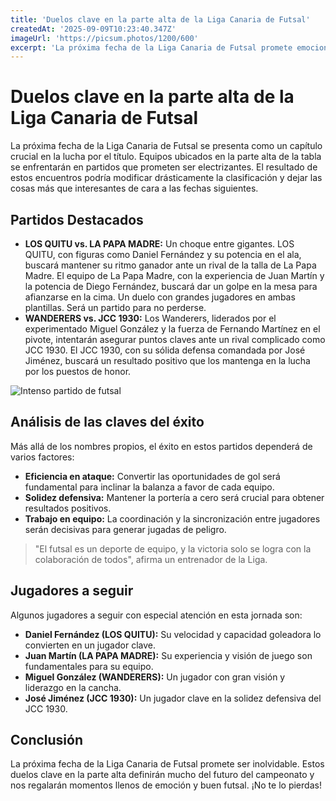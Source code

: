 ```yaml
---
title: 'Duelos clave en la parte alta de la Liga Canaria de Futsal'
createdAt: '2025-09-09T10:23:40.347Z'
imageUrl: 'https://picsum.photos/1200/600'
excerpt: 'La próxima fecha de la Liga Canaria de Futsal promete emociones fuertes en la pelea por los primeros puestos.  Los Quitu, La Papa Madre y Wanderers se enfrentarán en duelos decisivos que definirán el rumbo del campeonato.  ¡No te pierdas la acción!'
---
```

# Duelos clave en la parte alta de la Liga Canaria de Futsal

La próxima fecha de la Liga Canaria de Futsal se presenta como un capítulo crucial en la lucha por el título.  Equipos ubicados en la parte alta de la tabla se enfrentarán en partidos que prometen ser electrizantes.  El resultado de estos encuentros podría modificar drásticamente la clasificación y dejar las cosas más que interesantes de cara a las fechas siguientes. 

## Partidos Destacados

* **LOS QUITU vs. LA PAPA MADRE:**  Un choque entre gigantes.  LOS QUITU, con figuras como Daniel Fernández y su potencia en el ala, buscará mantener su ritmo ganador ante un rival de la talla de La Papa Madre. El equipo de La Papa Madre, con la experiencia de Juan Martín y la potencia de Diego Fernández, buscará dar un golpe en la mesa para afianzarse en la cima.  Un duelo con grandes jugadores en ambas plantillas. Será un partido para no perderse.
* **WANDERERS vs. JCC 1930:** Los Wanderers, liderados por el experimentado Miguel González y la fuerza de Fernando Martínez en el pivote, intentarán asegurar puntos claves ante un rival complicado como JCC 1930.  El JCC 1930, con su sólida defensa comandada por José Jiménez, buscará un resultado positivo que los mantenga en la lucha por los puestos de honor. 

![Intenso partido de futsal](https://picsum.photos/800/400)

##  Análisis de las claves del éxito

Más allá de los nombres propios, el éxito en estos partidos dependerá de varios factores:

* **Eficiencia en ataque:** Convertir las oportunidades de gol será fundamental para inclinar la balanza a favor de cada equipo.
* **Solidez defensiva:**  Mantener la portería a cero será crucial para obtener resultados positivos.
* **Trabajo en equipo:** La coordinación y la sincronización entre jugadores serán decisivas para generar jugadas de peligro.
> "El futsal es un deporte de equipo, y la victoria solo se logra con la colaboración de todos", afirma un entrenador de la Liga.

##  Jugadores a seguir

Algunos jugadores a seguir con especial atención en esta jornada son:

* **Daniel Fernández (LOS QUITU):** Su velocidad y capacidad goleadora lo convierten en un jugador clave.
* **Juan Martín (LA PAPA MADRE):** Su experiencia y visión de juego son fundamentales para su equipo.
* **Miguel González (WANDERERS):** Un jugador con gran visión y liderazgo en la cancha.
* **José Jiménez (JCC 1930):** Un jugador clave en la solidez defensiva del JCC 1930.

##  Conclusión

La próxima fecha de la Liga Canaria de Futsal promete ser inolvidable.  Estos duelos clave en la parte alta definirán mucho del futuro del campeonato y nos regalarán momentos llenos de emoción y buen futsal.  ¡No te lo pierdas!

